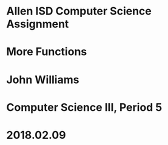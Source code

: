 # Allen ISD Computer Science Assignment
# More Functions
# John Williams
# Computer Science III, Period 5
# 2018.02.09
